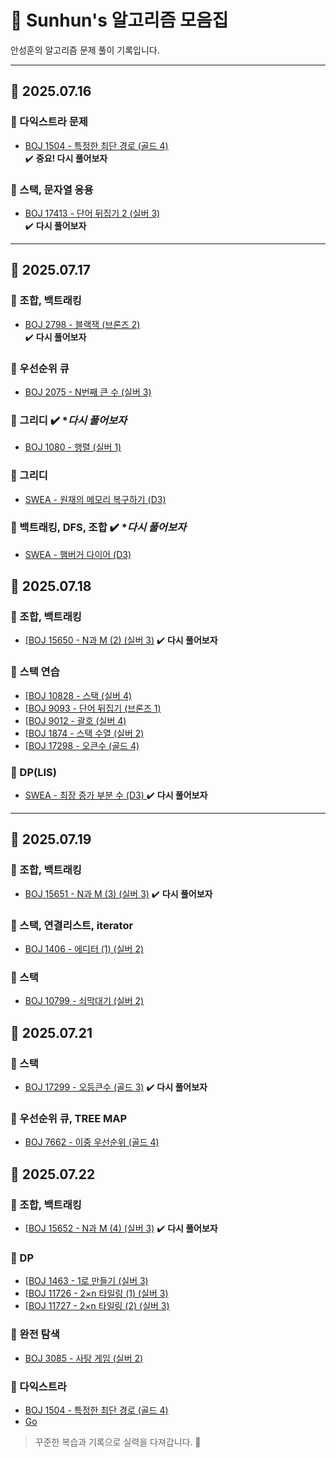 # 🧠 Sunhun's 알고리즘 모음집

안성훈의 알고리즘 문제 풀이 기록입니다.

---

## 📅 2025.07.16

### 🔸 다익스트라 문제
- [BOJ 1504 - 특정한 최단 경로 (골드 4)](https://www.acmicpc.net/problem/1504)  
  ✔️ **중요! 다시 풀어보자**

### 🔸 스택, 문자열 응용
- [BOJ 17413 - 단어 뒤집기 2 (실버 3)](https://www.acmicpc.net/problem/17413)  
  ✔️ **다시 풀어보자**

---

## 📅 2025.07.17

### 🔸 조합, 백트래킹
- [BOJ 2798 - 블랙잭 (브론즈 2)](https://www.acmicpc.net/problem/2798)  
  ✔️ **다시 풀어보자**

### 🔸 우선순위 큐
- [BOJ 2075 - N번째 큰 수 (실버 3)](https://www.acmicpc.net/problem/2075)
  
### 🔸 그리디 ✔️ **다시 풀어보자*
- [BOJ 1080 - 행렬 (실버 1) ](https://www.acmicpc.net/problem/1080)

### 🔸 그리디 
- [SWEA - 원재의 메모리 복구하기 (D3) ](https://swexpertacademy.com/main/talk/solvingClub/problemView.do?solveclubId=AZgWnFE6VcXHBIN_&contestProbId=AV19AcoKI9sCFAZN&probBoxId=AZgWnFE6VcbHBIN_+&type=PROBLEM&problemBoxTitle=%EC%82%AC%EC%A0%84%ED%8F%89%EA%B0%80&problemBoxCnt=++3+)

### 🔸 백트래킹, DFS, 조합 ✔️ **다시 풀어보자*
- [SWEA - 햄버거 다이어 (D3) ](https://swexpertacademy.com/main/talk/solvingClub/problemView.do?solveclubId=AZgWnFE6VcXHBIN_&contestProbId=AWT-lPB6dHUDFAVT&probBoxId=AZgWnFE6VcbHBIN_+&type=PROBLEM&problemBoxTitle=%EC%82%AC%EC%A0%84%ED%8F%89%EA%B0%80&problemBoxCnt=++3+)

## 📅 2025.07.18


### 🔸 조합, 백트래킹
- [[BOJ 15650 - N과 M (2) (실버 3)](https://www.acmicpc.net/problem/15650) ✔️ **다시 풀어보자**

### 🔸 스택 연습
- [[BOJ 10828 - 스택 (실버 4)](https://www.acmicpc.net/problem/10828)
- [[BOJ 9093 - 단어 뒤집기 (브론즈 1)](https://www.acmicpc.net/problem/9093)
- [[BOJ 9012 - 괄호 (실버 4)](https://www.acmicpc.net/problem/9012)
- [[BOJ 1874 - 스택 수열 (실버 2)](https://www.acmicpc.net/problem/1874)
- [[BOJ 17298 - 오큰수 (골드 4)](https://www.acmicpc.net/problem/17298)

### 🔸 DP(LIS)
- [SWEA - 최장 증가 부분 수 (D3) ](https://swexpertacademy.com/main/talk/solvingClub/problemView.do?solveclubId=AZgWnFE6VcXHBIN_&contestProbId=AWBOKg-a6l0DFAWr&probBoxId=AZgWnFE6VcbHBIN_+&type=PROBLEM&problemBoxTitle=%EC%82%AC%EC%A0%84%ED%8F%89%EA%B0%80&problemBoxCnt=3) ✔️ **다시 풀어보자**
---

## 📅 2025.07.19

### 🔸 조합, 백트래킹
- [BOJ 15651 - N과 M (3) (실버 3)](https://www.acmicpc.net/problem/15651) ✔️ **다시 풀어보자**

### 🔸 스택, 연결리스트, iterator
- [BOJ 1406 - 에디터 (1) (실버 2)](https://www.acmicpc.net/problem/1406)
  
### 🔸 스택
- [BOJ 10799 - 쇠막대기 (실버 2)](https://www.acmicpc.net/problem/10799) 


## 📅 2025.07.21

### 🔸 스택
- [BOJ 17299 - 오등큰수 (골드 3)](https://www.acmicpc.net/problem/17299) ✔️ **다시 풀어보자**

### 🔸 우선순위 큐, TREE MAP
- [BOJ 7662 - 이중 우선순위 (골드 4)](https://www.acmicpc.net/problem/17299)


## 📅 2025.07.22

### 🔸 조합, 백트래킹
- [[BOJ 15652 - N과 M (4) (실버 3)](https://www.acmicpc.net/problem/15652) ✔️ **다시 풀어보자**

### 🔸 DP
- [[BOJ 1463 - 1로 만들기 (실버 3)](https://www.acmicpc.net/problem/1463)
- [[BOJ 11726 - 2×n 타일링 (1) (실버 3)](https://www.acmicpc.net/problem/11726) 
- [[BOJ 11727 - 2×n 타일링 (2) (실버 3)](https://www.acmicpc.net/problem/11727) 

### 🔸 완전 탐색
- [BOJ 3085 - 사탕 게임 (실버 2)](https://www.acmicpc.net/problem/3085) 

### 🔸 다익스트라
- [BOJ 1504 - 특정한 최단 경로 (골드 4)](https://www.acmicpc.net/problem/1504)
- <a href="https://www.acmicpc.net/problem/1504" target="_blank">Go</a>


> 꾸준한 복습과 기록으로 실력을 다져갑니다. 🚀
